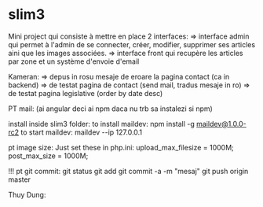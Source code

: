 # slim3

Mini project qui consiste à mettre en place 2 interfaces:
=> interface admin qui permet à l'admin de se connecter, créer, modifier, supprimer ses articles aini que les images associées.
=> interface front qui recupère les articles par zone et un système d'envoie d'email


Kameran:
=> depus in rosu mesaje de eroare la pagina contact (ca in backend)
=> de testat pagina de contact (send mail, tradus mesaje in ro)
=> de testat pagina legislative (order by date desc)

PT mail: (ai angular deci ai npm daca nu trb sa instalezi si npm)

install inside slim3 folder:
to install maildev: npm install -g maildev@1.0.0-rc2
to start maildev: maildev --ip 127.0.0.1

pt image size:
Just set these in php.ini:
upload_max_filesize = 1000M;
post_max_size = 1000M;

!!! pt git commit: 
git status 
git add <filename>
git commit -a -m "mesaj"
git push origin master


Thuy Dung:


